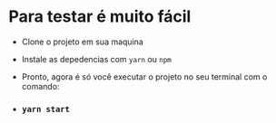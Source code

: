 # Para testar é muito fácil

 - Clone o projeto em sua maquina
 - Instale as depedencias com `yarn` ou `npm`
 - Pronto, agora é só você executar o projeto no seu terminal com o comando:

- ### `yarn start`

#